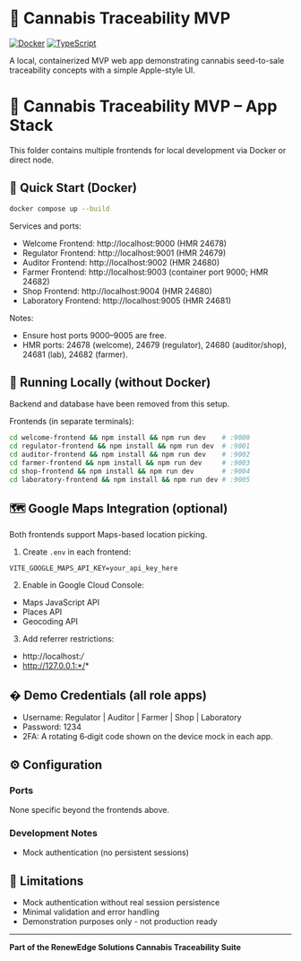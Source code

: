 # 🌿 Cannabis Traceability MVP

[![Docker](https://img.shields.io/badge/Docker-Ready-blue.svg)](https://www.docker.com/)
[![TypeScript](https://img.shields.io/badge/TypeScript-Enabled-blue.svg)](https://www.typescriptlang.org/)

A local, containerized MVP web app demonstrating cannabis seed-to-sale traceability concepts with a simple Apple-style UI.

# 🧩 Cannabis Traceability MVP – App Stack

This folder contains multiple frontends for local development via Docker or direct node.

## 🚀 Quick Start (Docker)

```bash
docker compose up --build
```

Services and ports:
- Welcome Frontend: http://localhost:9000 (HMR 24678)
- Regulator Frontend: http://localhost:9001 (HMR 24679)
- Auditor Frontend: http://localhost:9002 (HMR 24680)
- Farmer Frontend: http://localhost:9003 (container port 9000; HMR 24682)
- Shop Frontend: http://localhost:9004 (HMR 24680)
- Laboratory Frontend: http://localhost:9005 (HMR 24681)

Notes:
- Ensure host ports 9000–9005 are free.
- HMR ports: 24678 (welcome), 24679 (regulator), 24680 (auditor/shop), 24681 (lab), 24682 (farmer).

## 🧪 Running Locally (without Docker)

Backend and database have been removed from this setup.

Frontends (in separate terminals):
```bash
cd welcome-frontend && npm install && npm run dev    # :9000
cd regulator-frontend && npm install && npm run dev  # :9001
cd auditor-frontend && npm install && npm run dev    # :9002
cd farmer-frontend && npm install && npm run dev     # :9003
cd shop-frontend && npm install && npm run dev       # :9004
cd laboratory-frontend && npm install && npm run dev # :9005
```

## 🗺️ Google Maps Integration (optional)

Both frontends support Maps-based location picking.

1) Create `.env` in each frontend:
```env
VITE_GOOGLE_MAPS_API_KEY=your_api_key_here
```

2) Enable in Google Cloud Console:
- Maps JavaScript API
- Places API
- Geocoding API

3) Add referrer restrictions:
- http://localhost:*/*
- http://127.0.0.1:*/*

## � Demo Credentials (all role apps)

- Username: Regulator | Auditor | Farmer | Shop | Laboratory
- Password: 1234
- 2FA: A rotating 6‑digit code shown on the device mock in each app.

## ⚙️ Configuration

### Ports
None specific beyond the frontends above.

### Development Notes
- Mock authentication (no persistent sessions)

## 🚨 Limitations

- Mock authentication without real session persistence
- Minimal validation and error handling
- Demonstration purposes only - not production ready

---

**Part of the RenewEdge Solutions Cannabis Traceability Suite**
